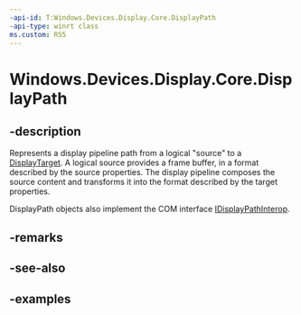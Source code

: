 ```yaml
---
-api-id: T:Windows.Devices.Display.Core.DisplayPath
-api-type: winrt class
ms.custom: RS5
---
```


<!-- Class syntax.
public class DisplayPath 
-->

# Windows.Devices.Display.Core.DisplayPath

## -description
Represents a display pipeline path from a logical "source" to a [DisplayTarget](displaytarget.md). A logical source provides a frame buffer, in a format described by the source properties. The display pipeline composes the source content and transforms it into the format described by the target properties.

DisplayPath objects also implement the COM interface [IDisplayPathInterop](/windows/win32/api/windows.devices.display.core.interop/nn-windows-devices-display-core-interop-idisplaypathinterop).

## -remarks

## -see-also

## -examples
